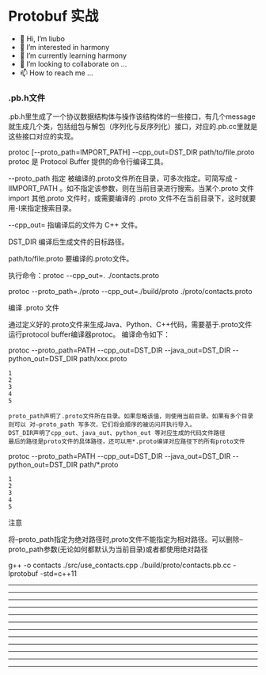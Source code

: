 # Protobuf 实战

* 👋 Hi, I’m liubo
* 👀 I’m interested in harmony
* 🌱 I’m currently learning harmony
* 💞️ I’m looking to collaborate on ...
* 📫 How to reach me ...







### .pb.h文件

.pb.h里生成了一个协议数据结构体与操作该结构体的一些接口，有几个message就生成几个类，包括组包与解包（序列化与反序列化）接口，对应的.pb.cc里就是这些接口对应的实现。












protoc [--proto_path=IMPORT_PATH] --cpp_out=DST_DIR path/to/file.proto
protoc 是 Protocol Buffer 提供的命令⾏编译⼯具。

--proto_path 指定 被编译的.proto⽂件所在⽬录，可多次指定。可简写成 -IIMPORT_PATH 。如不指定该参数，则在当前⽬录进⾏搜索。当某个.proto ⽂件 import 其他.proto ⽂件时，或需要编译的 .proto ⽂件不在当前⽬录下，这时就要⽤-I来指定搜索⽬录。

--cpp_out= 指编译后的⽂件为 C++ ⽂件。

DST_DIR 编译后⽣成⽂件的⽬标路径。

path/to/file.proto 要编译的.proto⽂件。





执行命令：protoc --cpp_out=.   ./contacts.proto


protoc   --proto_path=./proto       --cpp_out=./build/proto     ./proto/contacts.proto



编译 .proto 文件

通过定义好的.proto文件来生成Java、Python、C++代码，需要基于.proto文件运行protocol buffer编译器protoc。
编译命令如下：

protoc --proto_path=PATH
	   --cpp_out=DST_DIR
	   --java_out=DST_DIR
	   --python_out=DST_DIR
	   path/xxx.proto

    1
    2
    3
    4
    5
    
    proto_path声明了.proto文件所在目录。如果忽略该值，则使用当前目录。如果有多个目录则可以 对–proto_path 写多次，它们将会顺序的被访问并执行导入。
    DST_DIR声明了cpp_out、java_out、python_out 等对应生成的代码文件路径
    最后的路径是proto文件的具体路径，还可以用*.proto编译对应路径下的所有proto文件

protoc --proto_path=PATH
	   --cpp_out=DST_DIR
	   --java_out=DST_DIR
	   --python_out=DST_DIR
	   path/*.proto

    1
    2
    3
    4
    5

注意

将–proto_path指定为绝对路径时,proto文件不能指定为相对路径。可以删除–proto_path参数(无论如何都默认为当前目录)或者都使用绝对路径


g++ -o contacts ./src/use_contacts.cpp  ./build/proto/contacts.pb.cc -lprotobuf -std=c++11






---

---

---

---

---

---

---

---

---

---

---

---
